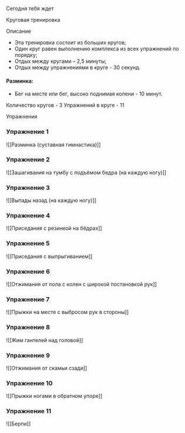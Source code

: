Сегодня тебя ждет

Круговая тренировка

Описание

-   Эта тренировка состоит из больших кругов;
-   Один круг равен выполнению комплекса из всех упражнений по порядку;
-   Отдых между кругами – 2,5 минуты;
-   Отдых между упражнениями в круге - 30 секунд.

#### Разминка:

-   Бег на месте или бег, высоко поднимая колени - 10 минут.

Количество кругов - 3
Упражнений в круге - 11

Упражнения

### Упражнение 1

![[Разминка (суставная гимнастика)]]

### Упражнение 2

![[Зашагивания на тумбу с подъёмом бедра (на каждую ногу)]]

### Упражнение 3

![[Выпады назад (на каждую ногу)]]

### Упражнение 4

![[Приседания с резинкой на бёдрах]]

### Упражнение 5

![[Приседания с выпрыгиванием]]

### Упражнение 6

![[Отжимания от пола с колен с широкой постановкой рук]]

### Упражнение 7

![[Прыжки на месте с выбросом рук в стороны]]

### Упражнение 8

![[Жим гантелей над головой]]

### Упражнение 9

![[Отжимания от скамьи сзади]]

### Упражнение 10

![[Прыжки ногами в обратном упоре]]

### Упражнение 11

![[Берпи]]